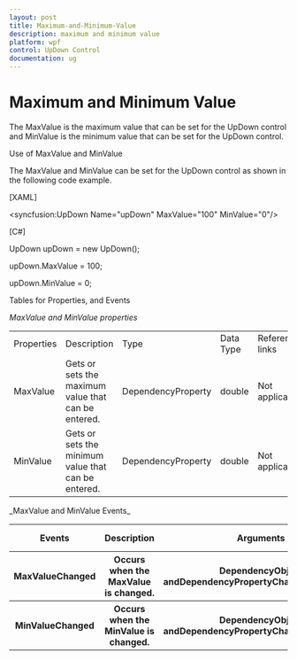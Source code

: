 ```yaml
---
layout: post
title: Maximum-and-Minimum-Value
description: maximum and minimum value
platform: wpf
control: UpDown Control
documentation: ug
---
```


# Maximum and Minimum Value

The MaxValue is the maximum value that can be set for the UpDown control and MinValue is the minimum value that can be set for the UpDown control.

Use of MaxValue and MinValue

The MaxValue and MinValue can be set for the UpDown control as shown in the following code example.

[XAML]

&lt;syncfusion:UpDown Name="upDown" MaxValue="100" MinValue="0"/&gt;



[C#]

UpDown upDown = new UpDown();

upDown.MaxValue = 100;

upDown.MinValue = 0;



Tables for Properties, and Events

_MaxValue and MinValue properties_

<table>
<tr>
<td>
Properties</td><td>
Description</td><td>
Type</td><td>
Data Type</td><td>
Reference links</td></tr>
<tr>
<td>
MaxValue</td><td>
Gets or sets the maximum value that can be entered.</td><td>
DependencyProperty</td><td>
double</td><td>
Not applicable.</td></tr>
<tr>
<td>
MinValue</td><td>
Gets or sets the minimum value that can be entered.</td><td>
DependencyProperty</td><td>
double</td><td>
Not applicable.</td></tr>
</table>
_MaxValue and MinValue Events_

<table>
<tr>
<th>
Events</th><th>
Description</th><th>
Arguments</th><th>
Type</th><th>
Reference links</th></tr>
<tr>
<th>
MaxValueChanged</th><th>
Occurs when the MaxValue is changed.</th><th>
DependencyObject andDependencyPropertyChangedEventArgs.</th><th>
PropertyChangedCallback</th><th>
Not applicable.</th></tr>
<tr>
<th>
MinValueChanged</th><th>
Occurs when the MinValue is changed.</th><th>
DependencyObject andDependencyPropertyChangedEventArgs. </th><th>
PropertyChangedCallback</th><th>
Not applicable.</th></tr>
</table>


